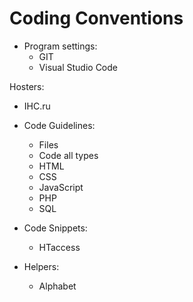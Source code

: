 # Coding Conventions

- Program settings:
  - GIT
  - Visual Studio Code

Hosters:
  - IHC.ru

- Code Guidelines:
  - Files
  - Code all types
  - HTML
  - CSS
  - JavaScript
  - PHP
  - SQL

- Code Snippets:
  - HTaccess

- Helpers:
  - Alphabet
